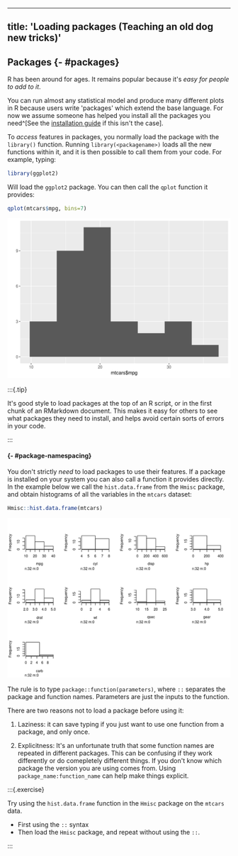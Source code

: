 
---
title: 'Loading packages (Teaching an old dog new tricks)'
---



## Packages {- #packages}

R has been around for ages. It remains popular because it's _easy for people to
add to it_.

You can run almost any statistical model and produce many different plots in R
because users write 'packages' which extend the base language. For now we assume
someone has helped you install all the packages you need^[See the
[installation guide](installation.html) if this isn't the case].

To _access_ features in packages, you normally load the package with the
`library()` function. Running `library(<packagename>)` loads all the new
functions within it, and it is then possible to call them from your code. For
example, typing:


```r
library(ggplot2)
```

Will load the `ggplot2` package. You can then call the `qplot` function it
provides:


```r
qplot(mtcars$mpg, bins=7)
```

<img src="packages_files/figure-html/unnamed-chunk-4-1.png" width="672" />

:::{.tip}

It's good style to load packages at the top of an R script, or in the first
chunk of an RMarkdown document. This makes it easy for others to see what
packages they need to install, and helps avoid certain sorts of errors in your
code.

:::

#### {- #package-namespacing}

You don't strictly _need_ to load packages to use their features. If a package
is installed on your system you can also call a function it provides directly.
In the example below we call the `hist.data.frame` from the `Hmisc` package, and
obtain histograms of all the variables in the `mtcars` dataset:


```r
Hmisc::hist.data.frame(mtcars)
```

<img src="packages_files/figure-html/unnamed-chunk-5-1.png" width="672" />

The rule is to type `package::function(parameters)`, where `::` separates the
package and function names. Parameters are just the inputs to the function.

There are two reasons not to load a package before using it:

1. Laziness: it can save typing if you just want to use one function from a
   package, and only once.

2. Explicitness: It's an unfortunate truth that some function names are repeated
   in different packages. This can be confusing if they work differently or do
   comepletely different things. If you don't know which package the version you
   are using comes from. Using `package_name:function_name` can help make things
   explicit.

:::{.exercise}

Try using the `hist.data.frame` function in the `Hmisc` package on the `mtcars`
data.

-   First using the `::` syntax
-   Then load the `Hmisc` package, and repeat without using the `::`.

:::
